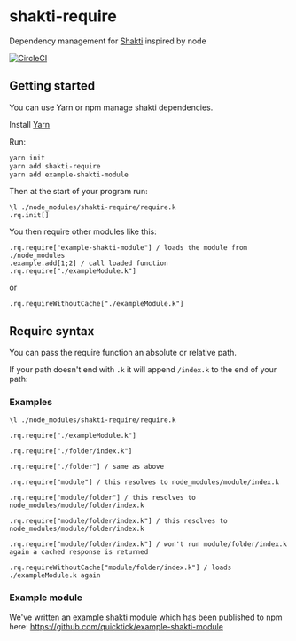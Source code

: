 # shakti-require

Dependency management for [Shakti](https://shakti.com/) inspired by node

[![CircleCI](https://circleci.com/gh/quicktick/shakti-require.svg?style=svg)](https://circleci.com/gh/quicktick/shakti-require)

## Getting started

You can use Yarn or npm manage shakti dependencies.

Install [Yarn](https://yarnpkg.com/lang/en/)

Run:

```bash
yarn init
yarn add shakti-require
yarn add example-shakti-module
```

Then at the start of your program run:

```
\l ./node_modules/shakti-require/require.k
.rq.init[]
```

You then require other modules like this:
```
.rq.require["example-shakti-module"] / loads the module from ./node_modules
.example.add[1;2] / call loaded function
.rq.require["./exampleModule.k"]
```
or
```
.rq.requireWithoutCache["./exampleModule.k"]
```

## Require syntax

You can pass the require function an absolute or relative path.

If your path doesn't end with `.k` it will append `/index.k` to the end of your path:

### Examples

```
\l ./node_modules/shakti-require/require.k

.rq.require["./exampleModule.k"]

.rq.require["./folder/index.k"]

.rq.require["./folder"] / same as above

.rq.require["module"] / this resolves to node_modules/module/index.k

.rq.require["module/folder"] / this resolves to node_modules/module/folder/index.k

.rq.require["module/folder/index.k"] / this resolves to node_modules/module/folder/index.k

.rq.require["module/folder/index.k"] / won't run module/folder/index.k again a cached response is returned

.rq.requireWithoutCache["module/folder/index.k"] / loads ./exampleModule.k again
```

### Example module

We've written an example shakti module which has been published to npm here: https://github.com/quicktick/example-shakti-module
